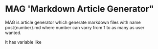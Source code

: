 # MAG 'Markdown Article Generator" 
MAG is article generator which generate markdown files with name post{number}.md where number can varry from 1 to as many as user wanted.

It has variable like 